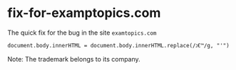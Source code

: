 # fix-for-examptopics.com
The quick fix for the bug in the site `examtopics.com`
```
document.body.innerHTML = document.body.innerHTML.replace(/ג€™/g, "'")
```

Note: The trademark belongs to its company.
